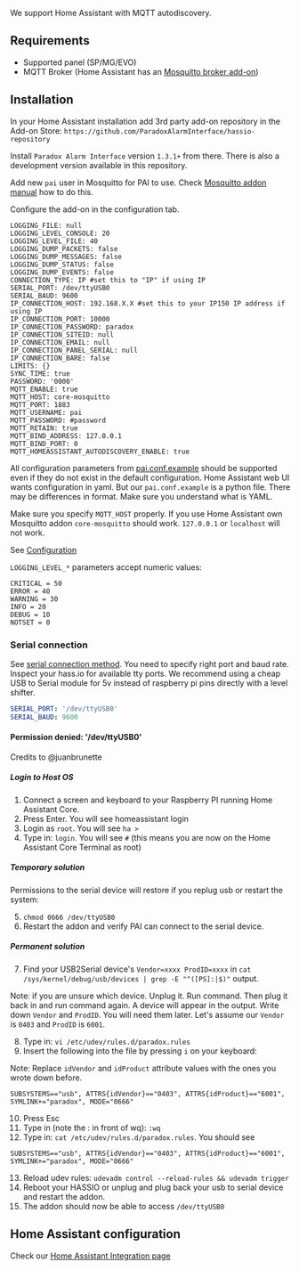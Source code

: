 We support Home Assistant with MQTT autodiscovery.

## Requirements
- Supported panel (SP/MG/EVO)
- MQTT Broker (Home Assistant has an [Mosquitto broker add-on](https://github.com/home-assistant/hassio-addons/tree/master/mosquitto))

## Installation

In your Home Assistant installation add 3rd party add-on repository in the Add-on Store: `https://github.com/ParadoxAlarmInterface/hassio-repository`

Install `Paradox Alarm Interface` version `1.3.1+` from there. There is also a development version available in this repository.

Add new `pai` user in Mosquitto for PAI to use. Check [Mosquitto addon manual](https://github.com/home-assistant/addons/blob/master/mosquitto/DOCS.md) how to do this.

Configure the add-on in the configuration tab.

```
LOGGING_FILE: null
LOGGING_LEVEL_CONSOLE: 20
LOGGING_LEVEL_FILE: 40
LOGGING_DUMP_PACKETS: false
LOGGING_DUMP_MESSAGES: false
LOGGING_DUMP_STATUS: false
LOGGING_DUMP_EVENTS: false
CONNECTION_TYPE: IP #set this to "IP" if using IP
SERIAL_PORT: /dev/ttyUSB0
SERIAL_BAUD: 9600
IP_CONNECTION_HOST: 192.168.X.X #set this to your IP150 IP address if using IP
IP_CONNECTION_PORT: 10000
IP_CONNECTION_PASSWORD: paradox
IP_CONNECTION_SITEID: null
IP_CONNECTION_EMAIL: null
IP_CONNECTION_PANEL_SERIAL: null
IP_CONNECTION_BARE: false
LIMITS: {}
SYNC_TIME: true
PASSWORD: '0000'
MQTT_ENABLE: true
MQTT_HOST: core-mosquitto
MQTT_PORT: 1883
MQTT_USERNAME: pai
MQTT_PASSWORD: #password 
MQTT_RETAIN: true
MQTT_BIND_ADDRESS: 127.0.0.1
MQTT_BIND_PORT: 0
MQTT_HOMEASSISTANT_AUTODISCOVERY_ENABLE: true
```

All configuration parameters from [pai.conf.example](https://github.com/ParadoxAlarmInterface/pai/blob/master/config/pai.conf.example) should be supported even if they do not exist in the default configuration. Home Assistant web UI wants configuration in yaml. But our `pai.conf.example` is a python file. There may be differences in format. Make sure you understand what is YAML.

Make sure you specify `MQTT_HOST` properly. If you use Home Assistant own Mosquitto addon `core-mosquitto` should work. `127.0.0.1` or `localhost` will not work.

See [Configuration](./Configuration)

`LOGGING_LEVEL_*` parameters accept numeric values:
```
CRITICAL = 50
ERROR = 40
WARNING = 30
INFO = 20
DEBUG = 10
NOTSET = 0
```

### Serial connection

See [serial connection method](./Connection-methods#serial-connection). You need to specify right port and baud rate. Inspect your hass.io for available tty ports. We recommend using a cheap USB to Serial module for 5v instead of raspberry pi pins directly with a level shifter.
```yaml
SERIAL_PORT: '/dev/ttyUSB0'
SERIAL_BAUD: 9600
```

#### Permission denied: '/dev/ttyUSB0'

Credits to @juanbrunette

##### Login to Host OS
1) Connect a screen and keyboard to your Raspberry PI running Home Assistant Core.
2) Press Enter. You will see homeassistant login
3) Login as `root`. You will see `ha >`
4) Type in: `login`. You will see `#` (this means you are now on the Home Assistant Core Terminal as root)

##### Temporary solution
Permissions to the serial device will restore if you replug usb or restart the system:

5) `chmod 0666 /dev/ttyUSB0`
6) Restart the addon and verify PAI can connect to the serial device.

##### Permanent solution
7) Find your USB2Serial device's `Vendor=xxxx ProdID=xxxx` in `cat /sys/kernel/debug/usb/devices | grep -E "^([PS]:|$)"` output.

Note: if you are unsure which device. Unplug it. Run command. Then plug it back in and run command again. A device will appear in the output.
Write down `Vendor` and `ProdID`. You will need them later. Let's assume our `Vendor` is `0403` and `ProdID` is `6001`.

8) Type in: `vi /etc/udev/rules.d/paradox.rules`
9) Insert the following into the file by pressing `i` on your keyboard:

Note: Replace `idVendor` and `idProduct` attribute values with the ones you wrote down before.

```
SUBSYSTEMS=="usb", ATTRS{idVendor}=="0403", ATTRS{idProduct}=="6001", SYMLINK+="paradox", MODE="0666"
```

10) Press Esc
11) Type in (note the : in front of wq): `:wq`
12) Type in: `cat /etc/udev/rules.d/paradox.rules`. You should see
```
SUBSYSTEMS=="usb", ATTRS{idVendor}=="0403", ATTRS{idProduct}=="6001", SYMLINK+="paradox", MODE="0666"
```
13) Reload udev rules: `udevadm control --reload-rules && udevadm trigger`
14) Reboot your HASSIO or unplug and plug back your usb to serial device and restart the addon.
15) The addon should now be able to access `/dev/ttyUSB0`

## Home Assistant configuration
Check our [Home Assistant Integration page](./Home-Assistant-integration#homeassistant-keypad)

